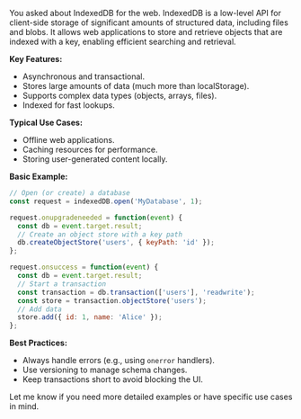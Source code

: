 You asked about IndexedDB for the web. IndexedDB is a low-level API for client-side storage of significant amounts of structured data, including files and blobs. It allows web applications to store and retrieve objects that are indexed with a key, enabling efficient searching and retrieval.

**Key Features:**
- Asynchronous and transactional.
- Stores large amounts of data (much more than localStorage).
- Supports complex data types (objects, arrays, files).
- Indexed for fast lookups.

**Typical Use Cases:**
- Offline web applications.
- Caching resources for performance.
- Storing user-generated content locally.

**Basic Example:**

```javascript
// Open (or create) a database
const request = indexedDB.open('MyDatabase', 1);

request.onupgradeneeded = function(event) {
  const db = event.target.result;
  // Create an object store with a key path
  db.createObjectStore('users', { keyPath: 'id' });
};

request.onsuccess = function(event) {
  const db = event.target.result;
  // Start a transaction
  const transaction = db.transaction(['users'], 'readwrite');
  const store = transaction.objectStore('users');
  // Add data
  store.add({ id: 1, name: 'Alice' });
};
```

**Best Practices:**
- Always handle errors (e.g., using `onerror` handlers).
- Use versioning to manage schema changes.
- Keep transactions short to avoid blocking the UI.

Let me know if you need more detailed examples or have specific use cases in mind.